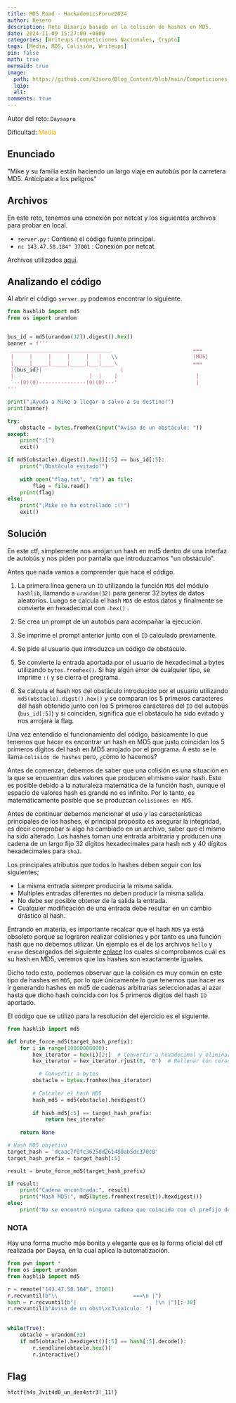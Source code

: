 ```yaml
---
title: MD5 Road - HackademicsForum2024
author: Kesero
description: Reto Binario basado en la colisión de hashes en MD5.
date: 2024-11-09 15:27:00 +0800
categories: [Writeups Competiciones Nacionales, Crypto]
tags: [Media, MD5, Colisión, Writeups]
pin: false
math: true
mermaid: true
image:
  path: https://github.com/k3sero/Blog_Content/blob/main/Competiciones_Nacionales_Writeups/2024/Cripto/HackademicsForumCTF2024/Md5_road/md5_road.png?raw=true
  lqip: 
  alt: 
comments: true
---
```


Autor del reto: `Daysapro`

Dificultad: <font color=orange>Media</font>

## Enunciado

"Mike y su familia están haciendo un largo viaje en autobús por la carretera MD5. Anticípate a los peligros"

## Archivos

En este reto, tenemos una conexión por netcat y los siguientes archivos para probar en local.

- `server.py` : Contiene el código fuente principal.
- `nc 143.47.58.184" 37001` : Conexión por netcat.

Archivos utilizados [aquí](https://github.com/k3sero/Blog_Content/tree/main/Competiciones_Nacionales_Writeups/2024/Cripto/HackademicsForumCTF2024/Md5_road).


## Analizando el código

Al abrir el código `server.py` podemos encontrar lo siguiente.


```py
from hashlib import md5
from os import urandom


bus_id = md5(urandom(32)).digest().hex()
banner = f'''
 ________________________________                          ===
 |     |     |     |     |   |   \\                        |MD5|
 |_____|_____|_____|_____|___|____\                        ===
 |{bus_id}|                         |
 |                        |  |    |                         |
 `--(0)(0)---------------(0)(0)---'                         |
'''

print("¡Ayuda a Mike a llegar a salvo a su destino!")
print(banner)

try:
    obstacle = bytes.fromhex(input("Avisa de un obstáculo: "))
except:
    print(":(")
    exit()

if md5(obstacle).digest().hex()[:5] == bus_id[:5]:
    print("¡Obstáculo evitado!")
    
    with open("flag.txt", "rb") as file:
        flag = file.read()
    print(flag)
else:
    print("¡Mike se ha estrellado :(!")
    exit()
```


## Solución

En este ctf, simplemente nos arrojan un hash en md5 dentro de una interfaz de autobús y nos piden por pantalla que introduzcamos "un obstáculo". 

Antes que nada vamos a comprender que hace el código.

1. La primera línea genera un `ID` utilizando la función `MD5` del módulo `hashlib`, llamando a `urandom(32)` para generar 32 bytes de datos aleatorios. Luego se calcula el hash `MD5` de estos datos y finalmente se convierte en hexadecimal con `.hex()` .
2. Se crea un prompt de un autobús para acompañar la ejecución.
3. Se imprime el prompt anterior junto con el `ID` calculado previamente.
4. Se pide al usuario que introduzca un código de obstáculo.
5. Se convierte la entrada aportada por el usuario de hexadecimal a bytes utilizando `bytes.fromhex()`. Si hay algún error de cualquier tipo, se imprime `:(` y se cierra el programa.

6. Se calcula el hash `MD5` del obstáculo introducido por el usuario utilizando `md5(obstacle).digst().hex()` y se comparan los 5 primeros caracteres del hash obtenido junto con los 5 primeros caracteres del `ID` del autobús (`bus_id[:5]`) y si coinciden, significa que el obstáculo ha sido evitado y nos arrojará la flag.

Una vez entendido el funcionamiento del código, básicamente lo que tenemos que hacer es encontrar un hash en MD5 que justo coincidan los 5 primeros dígitos del hash en MD5 arrojado por el programa. A esto se le llama `colisión de hashes` pero, ¿cómo lo hacemos?

Antes de comenzar, debemos de saber que una colisión es una situación en la que se encuentran dos valores que producen el mismo valor hash. Esto es posible debido a la naturaleza matemática de la función hash, aunque el espacio de valores hash es grande no es infinito. Por lo tanto, es matemáticamente posible que se produzcan `colisiones en MD5`.

Antes de continuar debemos mencionar el uso y las características principales de los hashes, el principal propósito es asegurar la integridad, es decir comprobar si algo ha cambiado en un archivo, saber que el mismo ha sido alterado. Los hashes toman una entrada arbitraria y producen una cadena de un largo fijo 32 dígitos hexadecimales para hash `md5` y 40 dígitos hexadecimales para `sha1`.

Los principales atributos que todos lo hashes deben seguir con los siguientes;

- La misma entrada siempre produciría la misma salida.
- Multiples entradas diferentes no deben producir la misma salida.
- No debe ser posible obtener de la salida la entrada.
- Cualquier modificación de una entrada debe resultar en un cambio drástico al hash.

Entrando en materia, es importante recalcar que el hash `MD5` ya está obsoleto porque se lograron realizar colisiones y por tanto es una función hash que no debemos utilizar. Un ejemplo es el de los archivos `hello` y `erase` descargados del siguiente [enlace](https://www.mscs.dal.ca/~selinger/md5collision/) los cuales si comprobamos cuál es su hash en MD5, veremos que los hashes son exactamente iguales.

Dicho todo esto, podemos observar que la colisión es muy común en este tipo de hashes en `MD5`, por lo que únicamente lo que tenemos que hacer es ir generando hashes en md5 de cadenas arbitrarias seleccionadas al azar hasta que dicho hash coincida con los 5 primeros dígitos del hash `ID` aportado.

El código que se utilizó para la resolución del ejercicio es el siguiente.


```py
from hashlib import md5

def brute_force_md5(target_hash_prefix):
    for i in range(10000000000):
        hex_iterator = hex(i)[2:]  # Convertir a hexadecimal y eliminar el prefijo '0x'
        hex_iterator = hex_iterator.rjust(8, '0')  # Rellenar con ceros a la izquierda si es necesario

          # Convertir a bytes
        obstacle = bytes.fromhex(hex_iterator)
        
        # Calcular el hash MD5
        hash_md5 = md5(obstacle).hexdigest()  
        
        if hash_md5[:5] == target_hash_prefix:
            return hex_iterator
        
    return None

# Hash MD5 objetivo
target_hash = 'dcaac7f0fc3625dd261480ab5dc370c8'
target_hash_prefix = target_hash[:5]

result = brute_force_md5(target_hash_prefix)

if result:
    print("Cadena encontrada:", result)
    print("Hash MD5:", md5(bytes.fromhex(result)).hexdigest())
else:
    print("No se encontró ninguna cadena que coincida con el prefijo del hash MD5 objetivo.")

```


### NOTA

Hay una forma mucho más bonita y elegante que es la forma oficial del ctf realizada por Daysa, en la cual aplica la automatización.

```py
from pwn import *
from os import urandom
from hashlib import md5

r = remote("143.47.58.184", 37001)
r.recvuntil(b"\\                        ===\n |")
hash = r.recvuntil(b"|                         |\n |")[:-30]
r.recvuntil(b"Avisa de un obst\xc3\xa1culo: ")
 
 
while(True):
    obtacle = urandom(32)
    if md5(obtacle).hexdigest()[:5] == hash[:5].decode():
        r.sendline(obtacle.hex())
        r.interactive()

```

## Flag

`hfctf{h4s_3vit4d0_un_des4str3!_11!}`